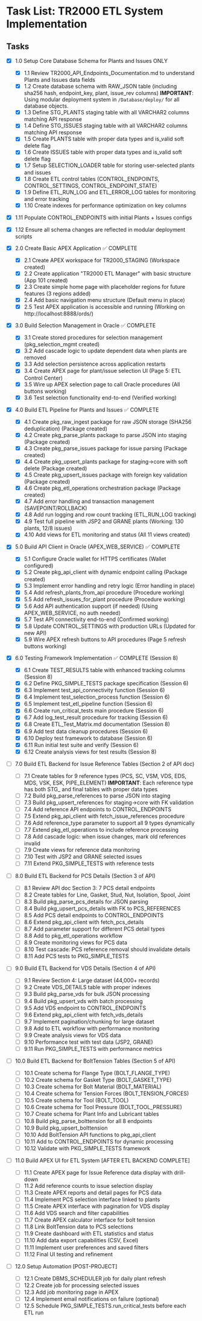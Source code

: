 # Task List: TR2000 ETL System Implementation

## Tasks

- [x] 1.0 Setup Core Database Schema for Plants and Issues ONLY
  - [x] 1.1 Review TR2000_API_Endpoints_Documentation.md to understand Plants and Issues data fields
  - [x] 1.2 Create database schema with RAW_JSON table (including sha256 hash, endpoint_key, plant, issue_rev columns)
        **IMPORTANT**: Using modular deployment system in `/Database/deploy/` for all database objects.
  - [x] 1.3 Define STG_PLANTS staging table with all VARCHAR2 columns matching API response
  - [x] 1.4 Define STG_ISSUES staging table with all VARCHAR2 columns matching API response
  - [x] 1.5 Create PLANTS table with proper data types and is_valid soft delete flag
  - [x] 1.6 Create ISSUES table with proper data types and is_valid soft delete flag
  - [x] 1.7 Setup SELECTION_LOADER table for storing user-selected plants and issues
  - [x] 1.8 Create ETL control tables (CONTROL_ENDPOINTS, CONTROL_SETTINGS, CONTROL_ENDPOINT_STATE)
  - [x] 1.9 Define ETL_RUN_LOG and ETL_ERROR_LOG tables for monitoring and error tracking
  - [x] 1.10 Create indexes for performance optimization on key columns
- [x] 1.11 Populate CONTROL_ENDPOINTS with initial Plants + Issues configs
- [x] 1.12 Ensure all schema changes are reflected in modular deployment scripts

- [x] 2.0 Create Basic APEX Application ✅ COMPLETE
  - [x] 2.1 Create APEX workspace for TR2000_STAGING (Workspace created)
  - [x] 2.2 Create application "TR2000 ETL Manager" with basic structure (App 101 created)
  - [x] 2.3 Create simple home page with placeholder regions for future features (3 regions added)
  - [x] 2.4 Add basic navigation menu structure (Default menu in place)
  - [x] 2.5 Test APEX application is accessible and running (Working on http://localhost:8888/ords/)

- [x] 3.0 Build Selection Management in Oracle ✅ COMPLETE
  - [x] 3.1 Create stored procedures for selection management (pkg_selection_mgmt created)
  - [x] 3.2 Add cascade logic to update dependent data when plants are removed
  - [x] 3.3 Add selection persistence across application restarts
  - [x] 3.4 Create APEX page for plant/issue selection UI (Page 5: ETL Control Center)
  - [x] 3.5 Wire up APEX selection page to call Oracle procedures (All buttons working)
  - [x] 3.6 Test selection functionality end-to-end (Verified working)

- [x] 4.0 Build ETL Pipeline for Plants and Issues ✅ COMPLETE
  - [x] 4.1 Create pkg_raw_ingest package for raw JSON storage (SHA256 deduplication) (Package created)
  - [x] 4.2 Create pkg_parse_plants package to parse JSON into staging (Package created)
  - [x] 4.3 Create pkg_parse_issues package for issue parsing (Package created)
  - [x] 4.4 Create pkg_upsert_plants package for staging->core with soft delete (Package created)
  - [x] 4.5 Create pkg_upsert_issues package with foreign key validation (Package created)
  - [x] 4.6 Create pkg_etl_operations orchestration package (Package created)
  - [x] 4.7 Add error handling and transaction management (SAVEPOINT/ROLLBACK)
  - [x] 4.8 Add run logging and row count tracking (ETL_RUN_LOG tracking)
  - [x] 4.9 Test full pipeline with JSP2 and GRANE plants (Working: 130 plants, 12/8 issues)
  - [x] 4.10 Add views for ETL monitoring and status (All 11 views created)

- [x] 5.0 Build API Client in Oracle (APEX_WEB_SERVICE) ✅ COMPLETE
  - [x] 5.1 Configure Oracle wallet for HTTPS certificates (Wallet configured)
  - [x] 5.2 Create pkg_api_client with dynamic endpoint calling (Package created)
  - [x] 5.3 Implement error handling and retry logic (Error handling in place)
  - [x] 5.4 Add refresh_plants_from_api procedure (Procedure working)
  - [x] 5.5 Add refresh_issues_for_plant procedure (Procedure working)
  - [x] 5.6 Add API authentication support (if needed) (Using APEX_WEB_SERVICE, no auth needed)
  - [x] 5.7 Test API connectivity end-to-end (Confirmed working)
  - [x] 5.8 Update CONTROL_SETTINGS with production URLs (Updated for new API)
  - [x] 5.9 Wire APEX refresh buttons to API procedures (Page 5 refresh buttons working)

- [x] 6.0 Testing Framework Implementation ✅ COMPLETE (Session 8)
  - [x] 6.1 Create TEST_RESULTS table with enhanced tracking columns (Session 8)
  - [x] 6.2 Define PKG_SIMPLE_TESTS package specification (Session 6)
  - [x] 6.3 Implement test_api_connectivity function (Session 6)
  - [x] 6.4 Implement test_selection_process function (Session 6)
  - [x] 6.5 Implement test_etl_pipeline function (Session 6)
  - [x] 6.6 Create run_critical_tests main procedure (Session 6)
  - [x] 6.7 Add log_test_result procedure for tracking (Session 6)
  - [x] 6.8 Create ETL_Test_Matrix.md documentation (Session 8)
  - [x] 6.9 Add test data cleanup procedures (Session 6)
  - [x] 6.10 Deploy test framework to database (Session 6)
  - [x] 6.11 Run initial test suite and verify (Session 6)
  - [x] 6.12 Create analysis views for test results (Session 8)

- [ ] 7.0 Build ETL Backend for Issue Reference Tables (Section 2 of API doc)
  - [ ] 7.1 Create tables for 9 reference types (PCS, SC, VSM, VDS, EDS, MDS, VSK, ESK, PIPE_ELEMENT)
        **IMPORTANT**: Each reference type has both STG_ and final tables with proper data types
  - [ ] 7.2 Build pkg_parse_references to parse JSON into staging
  - [ ] 7.3 Build pkg_upsert_references for staging->core with FK validation
  - [ ] 7.4 Add reference API endpoints to CONTROL_ENDPOINTS
  - [ ] 7.5 Extend pkg_api_client with fetch_issue_references procedure
  - [ ] 7.6 Add reference_type parameter to support all 9 types dynamically
  - [ ] 7.7 Extend pkg_etl_operations to include reference processing
  - [ ] 7.8 Add cascade logic: when issue changes, mark old references invalid
  - [ ] 7.9 Create views for reference data monitoring
  - [ ] 7.10 Test with JSP2 and GRANE selected issues
  - [ ] 7.11 Extend PKG_SIMPLE_TESTS with reference tests

- [ ] 8.0 Build ETL Backend for PCS Details (Section 3 of API)
  - [ ] 8.1 Review API doc Section 3: 7 PCS detail endpoints
  - [ ] 8.2 Create tables for Line, Gasket, Stud, Nut, Isolation, Spool, Joint
  - [ ] 8.3 Build pkg_parse_pcs_details for JSON parsing
  - [ ] 8.4 Build pkg_upsert_pcs_details with FK to PCS_REFERENCES
  - [ ] 8.5 Add PCS detail endpoints to CONTROL_ENDPOINTS  
  - [ ] 8.6 Extend pkg_api_client with fetch_pcs_details
  - [ ] 8.7 Add parameter support for different PCS detail types
  - [ ] 8.8 Add to pkg_etl_operations workflow
  - [ ] 8.9 Create monitoring views for PCS data
  - [ ] 8.10 Test cascade: PCS reference removal should invalidate details
  - [ ] 8.11 Add PCS tests to PKG_SIMPLE_TESTS

- [ ] 9.0 Build ETL Backend for VDS Details (Section 4 of API)
  - [ ] 9.1 Review Section 4: Large dataset (44,000+ records)
  - [ ] 9.2 Create VDS_DETAILS table with proper indexes
  - [ ] 9.3 Build pkg_parse_vds for bulk JSON processing
  - [ ] 9.4 Build pkg_upsert_vds with batch processing
  - [ ] 9.5 Add VDS endpoint to CONTROL_ENDPOINTS
  - [ ] 9.6 Extend pkg_api_client with fetch_vds_details
  - [ ] 9.7 Implement pagination/chunking for large dataset
  - [ ] 9.8 Add to ETL workflow with performance monitoring
  - [ ] 9.9 Create analysis views for VDS data
  - [ ] 9.10 Performance test with test data (JSP2, GRANE)
  - [ ] 9.11 Run PKG_SIMPLE_TESTS with performance metrics

- [ ] 10.0 Build ETL Backend for BoltTension Tables (Section 5 of API)
  - [ ] 10.1 Create schema for Flange Type (BOLT_FLANGE_TYPE)
  - [ ] 10.2 Create schema for Gasket Type (BOLT_GASKET_TYPE)
  - [ ] 10.3 Create schema for Bolt Material (BOLT_MATERIAL)
  - [ ] 10.4 Create schema for Tension Forces (BOLT_TENSION_FORCES)
  - [ ] 10.5 Create schema for Tool (BOLT_TOOL)
  - [ ] 10.6 Create schema for Tool Pressure (BOLT_TOOL_PRESSURE)
  - [ ] 10.7 Create schema for Plant Info and Lubricant tables
  - [ ] 10.8 Build pkg_parse_bolttension for all 8 endpoints
  - [ ] 10.9 Build pkg_upsert_bolttension
  - [ ] 10.10 Add BoltTension API functions to pkg_api_client
  - [ ] 10.11 Add to CONTROL_ENDPOINTS for dynamic processing
  - [ ] 10.12 Validate with PKG_SIMPLE_TESTS framework

- [ ] 11.0 Build APEX UI for ETL System [AFTER ETL BACKEND COMPLETE]
  - [ ] 11.1 Create APEX page for Issue Reference data display with drill-down
  - [ ] 11.2 Add reference counts to issue selection display
  - [ ] 11.3 Create APEX reports and detail pages for PCS data
  - [ ] 11.4 Implement PCS selection interface linked to plants
  - [ ] 11.5 Create APEX interface with pagination for VDS display
  - [ ] 11.6 Add VDS search and filter capabilities
  - [ ] 11.7 Create APEX calculator interface for bolt tension
  - [ ] 11.8 Link BoltTension data to PCS selections
  - [ ] 11.9 Create dashboard with ETL statistics and status
  - [ ] 11.10 Add data export capabilities (CSV, Excel)
  - [ ] 11.11 Implement user preferences and saved filters
  - [ ] 11.12 Final UI testing and refinement

- [ ] 12.0 Setup Automation [POST-PROJECT]
  - [ ] 12.1 Create DBMS_SCHEDULER job for daily plant refresh
  - [ ] 12.2 Create job for processing selected issues
  - [ ] 12.3 Add job monitoring page in APEX
  - [ ] 12.4 Implement email notifications on failure (optional)
  - [ ] 12.5 Schedule PKG_SIMPLE_TESTS.run_critical_tests before each ETL run